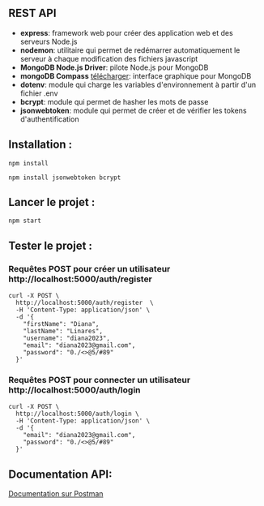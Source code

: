 ## REST API

- **express**: framework web pour créer des application web et des serveurs Node.js
- **nodemon**: utilitaire qui permet de redémarrer automatiquement le serveur à chaque modification des fichiers javascript
- **MongoDB Node.js Driver**: pilote Node.js pour MongoDB
- **mongoDB Compass** [télécharger](https://www.mongodb.com/products/tools/compass): interface graphique pour MongoDB
- **dotenv**: module qui charge les variables d'environnement à partir d'un fichier .env
- **bcrypt**: module qui permet de hasher les mots de passe
- **jsonwebtoken**: module qui permet de créer et de vérifier les tokens d'authentification

## Installation :

`npm install`

`npm install jsonwebtoken bcrypt`

## Lancer le projet :

`npm start`

## Tester le projet :

### Requêtes POST pour créer un utilisateur http://localhost:5000/auth/register

```
curl -X POST \
  http://localhost:5000/auth/register  \
  -H 'Content-Type: application/json' \
  -d '{
    "firstName": "Diana",
    "lastName": "Linares",
    "username": "diana2023",
    "email": "diana2023@gmail.com",
    "password": "0./<>@5/#89"
  }'
```

### Requêtes POST pour connecter un utilisateur http://localhost:5000/auth/login

```
curl -X POST \
  http://localhost:5000/auth/login \
  -H 'Content-Type: application/json' \
  -d '{
    "email": "diana2023@gmail.com",
    "password": "0./<>@5/#89"
  }'
```

## Documentation API:

[Documentation sur Postman](https://documenter.getpostman.com/view/19676848/2s9YR84CzK)
